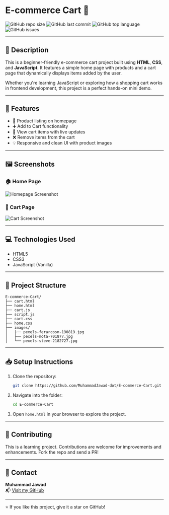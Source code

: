 # E-commerce Cart 🛒

![GitHub repo size](https://img.shields.io/github/repo-size/MuhammadJawad-dot/E-commerce-Cart?color=brightgreen&style=flat-square)
![GitHub last commit](https://img.shields.io/github/last-commit/MuhammadJawad-dot/E-commerce-Cart?style=flat-square)
![GitHub top language](https://img.shields.io/github/languages/top/MuhammadJawad-dot/E-commerce-Cart?color=yellow&style=flat-square)
![GitHub issues](https://img.shields.io/github/issues/MuhammadJawad-dot/E-commerce-Cart?style=flat-square)

---

## 📌 Description
This is a beginner-friendly e-commerce cart project built using **HTML**, **CSS**, and **JavaScript**. It features a simple home page with products and a cart page that dynamically displays items added by the user.

Whether you're learning JavaScript or exploring how a shopping cart works in frontend development, this project is a perfect hands-on mini demo.

---

## 🚀 Features
- 🧾 Product listing on homepage
- ➕ Add to Cart functionality
- 🛒 View cart items with live updates
- ❌ Remove items from the cart
- 💡 Responsive and clean UI with product images

---

## 🖼️ Screenshots

### 🏠 Home Page
![Homepage Screenshot](screenshots/homepage.png)

### 🛒 Cart Page
![Cart Screenshot](screenshots/cartpage.png)

---

## 💻 Technologies Used
- HTML5
- CSS3
- JavaScript (Vanilla)

---

## 📂 Project Structure
```
E-commerce-Cart/
├── cart.html
├── home.html
├── cart.js
├── script.js
├── cart.css
├── home.css
├── images/
│   ├── pexels-ferarcosn-190819.jpg
│   ├── pexels-mota-701877.jpg
│   └── pexels-steve-2182727.jpg
```

---

## 📥 Setup Instructions
1. Clone the repository:
   ```bash
   git clone https://github.com/MuhammadJawad-dot/E-commerce-Cart.git
   ```
2. Navigate into the folder:
   ```bash
   cd E-commerce-Cart
   ```
3. Open `home.html` in your browser to explore the project.

---

## 🤝 Contributing
This is a learning project. Contributions are welcome for improvements and enhancements. Fork the repo and send a PR!

---

## 📧 Contact
**Muhammad Jawad**  
📬 [Visit my GitHub](https://github.com/MuhammadJawad-dot)

---

⭐ If you like this project, give it a star on GitHub!

